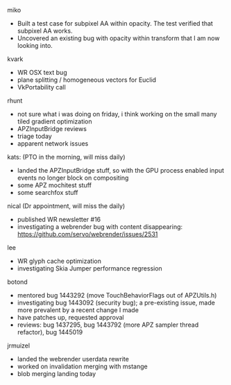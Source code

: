 miko
* Built a test case for subpixel AA within opacity. The test verified that subpixel AA works.
* Uncovered an existing bug with opacity within transform that I am now looking into.



kvark
* WR OSX text bug
* plane splitting / homogeneous vectors for Euclid
* VkPortability call



rhunt
* not sure what i was doing on friday, i think working on the small many tiled gradient optimization
* APZInputBridge reviews
* triage today
* apparent network issues



kats: (PTO in the morning, will miss daily)
* landed the APZInputBridge stuff, so with the GPU process enabled input events no longer block on compositing
* some APZ mochitest stuff
* some searchfox stuff



nical (Dr appointment, will miss the daily)
* published WR newsletter #16
* investigating a webrender bug with content disappearing: https://github.com/servo/webrender/issues/2531




lee
* WR glyph cache optimization
* investigating Skia Jumper performance regression



botond
* mentored bug 1443292 (move TouchBehaviorFlags out of APZUtils.h) 
* investigating bug 1443092 (security bug); a pre-existing issue, made more prevalent by a recent change I made 
* have patches up, requested approval 
* reviews: bug 1437295, bug 1443792 (more APZ sampler thread refactor), bug 1445019



jrmuizel
* landed the webrender userdata rewrite
* worked on invalidation merging with mstange
* blob merging landing today



